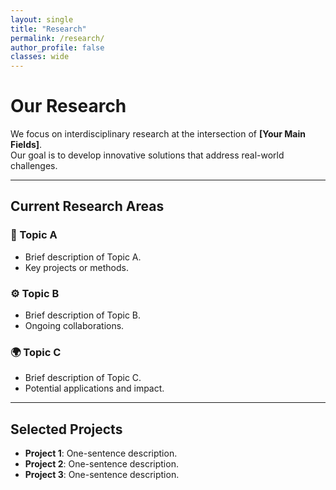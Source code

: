 ```yaml
---
layout: single
title: "Research"
permalink: /research/
author_profile: false
classes: wide
---
```


# Our Research

We focus on interdisciplinary research at the intersection of **[Your Main Fields]**.  
Our goal is to develop innovative solutions that address real-world challenges.

---

## Current Research Areas

### 🧠 Topic A
- Brief description of Topic A.
- Key projects or methods.

### ⚙️ Topic B
- Brief description of Topic B.
- Ongoing collaborations.

### 🌍 Topic C
- Brief description of Topic C.
- Potential applications and impact.

---

## Selected Projects

- **Project 1**: One-sentence description.  
- **Project 2**: One-sentence description.  
- **Project 3**: One-sentence description.  
